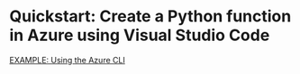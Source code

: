 # Quickstart: Create a Python function in Azure using Visual Studio Code

[EXAMPLE: Using the Azure CLI](./demo-azure-cli/README.md)
